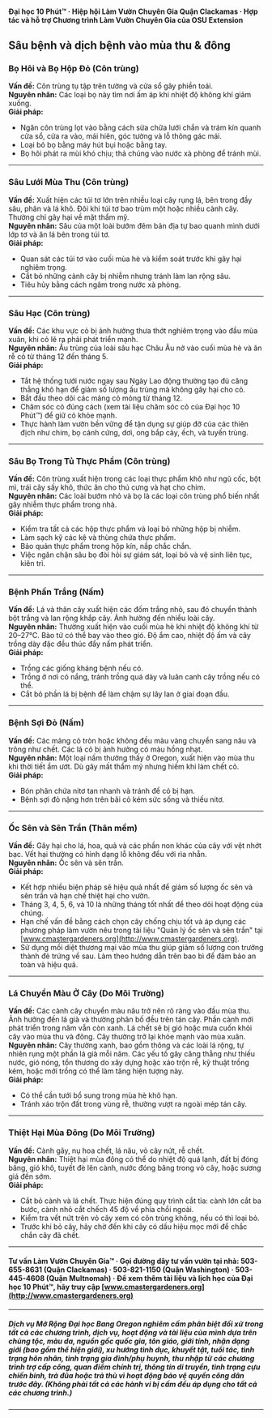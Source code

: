 #### Đại học 10 Phút™ · Hiệp hội Làm Vườn Chuyên Gia Quận Clackamas · Hợp tác và hỗ trợ Chương trình Làm Vườn Chuyên Gia của OSU Extension

## Sâu bệnh và dịch bệnh vào mùa thu & đông

### Bọ Hôi và Bọ Hộp Đỏ (Côn trùng)
**Vấn đề:** Côn trùng tụ tập trên tường và cửa sổ gây phiền toái.  
**Nguyên nhân:** Các loại bọ này tìm nơi ấm áp khi nhiệt độ không khí giảm xuống.  
**Giải pháp:**
- Ngăn côn trùng lọt vào bằng cách sửa chữa lưới chắn và trám kín quanh cửa sổ, cửa ra vào, mái hiên, góc tường và lỗ thông gác mái.
- Loại bỏ bọ bằng máy hút bụi hoặc bằng tay.
- Bọ hôi phát ra mùi khó chịu; thả chúng vào nước xà phòng để tránh mùi.

---

### Sâu Lưới Mùa Thu (Côn trùng)
**Vấn đề:** Xuất hiện các túi tơ lớn trên nhiều loại cây rụng lá, bên trong đầy sâu, phân và lá khô. Đôi khi túi tơ bao trùm một hoặc nhiều cành cây. Thường chỉ gây hại về mặt thẩm mỹ.  
**Nguyên nhân:** Sâu của một loài bướm đêm bản địa tự bao quanh mình dưới lớp tơ và ăn lá bên trong túi tơ.  
**Giải pháp:**
- Quan sát các túi tơ vào cuối mùa hè và kiểm soát trước khi gây hại nghiêm trọng.
- Cắt bỏ những cành cây bị nhiễm nhưng tránh làm lan rộng sâu.
- Tiêu hủy bằng cách ngâm trong nước xà phòng.

---

### Sâu Hạc (Côn trùng)
**Vấn đề:** Các khu vực cỏ bị ảnh hưởng thưa thớt nghiêm trọng vào đầu mùa xuân, khi cỏ lẽ ra phải phát triển mạnh.  
**Nguyên nhân:** Ấu trùng của loài sâu hạc Châu Âu nở vào cuối mùa hè và ăn rễ cỏ từ tháng 12 đến tháng 5.  
**Giải pháp:**
- Tắt hệ thống tưới nước ngay sau Ngày Lao động thường tạo đủ căng thẳng khô hạn để giảm số lượng ấu trùng mà không gây hại cho cỏ.
- Bắt đầu theo dõi các mảng cỏ mỏng từ tháng 12.
- Chăm sóc cỏ đúng cách (xem tài liệu chăm sóc cỏ của Đại học 10 Phút™) để giữ cỏ khỏe mạnh.
- Thực hành làm vườn bền vững để tận dụng sự giúp đỡ của các thiên địch như chim, bọ cánh cứng, dơi, ong bắp cày, ếch, và tuyến trùng.

---

### Sâu Bọ Trong Tủ Thực Phẩm (Côn trùng)
**Vấn đề:** Côn trùng xuất hiện trong các loại thực phẩm khô như ngũ cốc, bột mì, trái cây sấy khô, thức ăn cho thú cưng và hạt cho chim.  
**Nguyên nhân:** Các loài bướm nhỏ và bọ là các loại côn trùng phổ biến nhất gây nhiễm thực phẩm trong nhà.  
**Giải pháp:**
- Kiểm tra tất cả các hộp thực phẩm và loại bỏ những hộp bị nhiễm.
- Làm sạch kỹ các kệ và thùng chứa thực phẩm.
- Bảo quản thực phẩm trong hộp kín, nắp chắc chắn.
- Việc ngăn chặn sâu bọ đòi hỏi sự giám sát, loại bỏ và vệ sinh liên tục, kiên trì.

---

### Bệnh Phấn Trắng (Nấm)
**Vấn đề:** Lá và thân cây xuất hiện các đốm trắng nhỏ, sau đó chuyển thành bột trắng và lan rộng khắp cây. Ảnh hưởng đến nhiều loài cây.  
**Nguyên nhân:** Thường xuất hiện vào cuối mùa hè khi nhiệt độ không khí từ 20–27°C. Bào tử có thể bay vào theo gió. Độ ẩm cao, nhiệt độ ấm và cây trồng dày đặc đều thúc đẩy nấm phát triển.  
**Giải pháp:**
- Trồng các giống kháng bệnh nếu có.
- Trồng ở nơi có nắng, tránh trồng quá dày và luân canh cây trồng nếu có thể.
- Cắt bỏ phần lá bị bệnh để làm chậm sự lây lan ở giai đoạn đầu.

---

### Bệnh Sợi Đỏ (Nấm)
**Vấn đề:** Các mảng cỏ tròn hoặc không đều màu vàng chuyển sang nâu và trông như chết. Các lá cỏ bị ảnh hưởng có màu hồng nhạt.  
**Nguyên nhân:** Một loại nấm thường thấy ở Oregon, xuất hiện vào mùa thu khi thời tiết ẩm ướt. Dù gây mất thẩm mỹ nhưng hiếm khi làm chết cỏ.  
**Giải pháp:**
- Bón phân chứa nitơ tan nhanh và tránh để cỏ bị hạn.
- Bệnh sợi đỏ nặng hơn trên bãi cỏ kém sức sống và thiếu nitơ.

---

### Ốc Sên và Sên Trần (Thân mềm)
**Vấn đề:** Gây hại cho lá, hoa, quả và các phần non khác của cây với vệt nhớt bạc. Vết hại thường có hình dạng lỗ không đều với rìa nhẵn.  
**Nguyên nhân:** Ốc sên và sên trần.  
**Giải pháp:**
- Kết hợp nhiều biện pháp sẽ hiệu quả nhất để giảm số lượng ốc sên và sên trần và hạn chế thiệt hại cho vườn.
- Tháng 3, 4, 5, 6, và 10 là những tháng tốt nhất để theo dõi hoạt động của chúng.
- Hạn chế vấn đề bằng cách chọn cây chống chịu tốt và áp dụng các phương pháp làm vườn nêu trong tài liệu "Quản lý ốc sên và sên trần" tại [www.cmastergardeners.org](http://www.cmastergardeners.org).
- Sử dụng mồi diệt thương mại vào mùa thu giúp giảm số lượng con trưởng thành đẻ trứng về sau. Làm theo hướng dẫn trên bao bì để đảm bảo an toàn và hiệu quả.

---

### Lá Chuyển Màu Ở Cây (Do Môi Trường)
**Vấn đề:** Các cành cây chuyển màu nâu trở nên rõ ràng vào đầu mùa thu. Ảnh hưởng đến lá già và thường phân bố đều trên tán cây. Phần cành mới phát triển trong năm vẫn còn xanh. Lá chết sẽ bị gió hoặc mưa cuốn khỏi cây vào mùa thu và đông. Cây thường trở lại khỏe mạnh vào mùa xuân.  
**Nguyên nhân:** Cây thường xanh, bao gồm thông và các loài lá rộng, tự nhiên rụng một phần lá già mỗi năm. Các yếu tố gây căng thẳng như thiếu nước, gió nóng, tổn thương do xây dựng hoặc xáo trộn rễ, kỹ thuật trồng kém, hoặc mới trồng có thể làm tăng hiện tượng này.  
**Giải pháp:**
- Có thể cần tưới bổ sung trong mùa hè khô hạn.
- Tránh xáo trộn đất trong vùng rễ, thường vượt ra ngoài mép tán cây.

---

### Thiệt Hại Mùa Đông (Do Môi Trường)
**Vấn đề:** Cành gãy, nụ hoa chết, lá nâu, vỏ cây nứt, rễ chết.  
**Nguyên nhân:** Thiệt hại mùa đông có thể do nhiệt độ quá lạnh, đất bị đóng băng, gió khô, tuyết đè lên cành, nước đóng băng trong vỏ cây, hoặc sương giá đến sớm.  
**Giải pháp:**
- Cắt bỏ cành và lá chết. Thực hiện đúng quy trình cắt tỉa: cành lớn cắt ba bước, cành nhỏ cắt chếch 45 độ về phía chồi ngoài.
- Kiểm tra vết nứt trên vỏ cây xem có côn trùng không, nếu có thì loại bỏ.
- Trước khi bỏ cây, hãy chờ đến khi cây có dấu hiệu mọc mới để chắc chắn cây đã chết.

---

#### Tư vấn Làm Vườn Chuyên Gia™ · Gọi đường dây tư vấn vườn tại nhà: 503-655-8631 (Quận Clackamas) · 503-821-1150 (Quận Washington) · 503-445-4608 (Quận Multnomah) · Để xem thêm tài liệu và lịch học của Đại học 10 Phút™, hãy truy cập [www.cmastergardeners.org](http://www.cmastergardeners.org)

---

##### Dịch vụ Mở Rộng Đại học Bang Oregon nghiêm cấm phân biệt đối xử trong tất cả các chương trình, dịch vụ, hoạt động và tài liệu của mình dựa trên chủng tộc, màu da, nguồn gốc quốc gia, tôn giáo, giới tính, nhận dạng giới (bao gồm thể hiện giới), xu hướng tình dục, khuyết tật, tuổi tác, tình trạng hôn nhân, tình trạng gia đình/phụ huynh, thu nhập từ các chương trình trợ cấp công, quan điểm chính trị, thông tin di truyền, tình trạng cựu chiến binh, trả đũa hoặc trả thù vì hoạt động bảo vệ quyền công dân trước đây. (Không phải tất cả các hành vi bị cấm đều áp dụng cho tất cả các chương trình.)
---